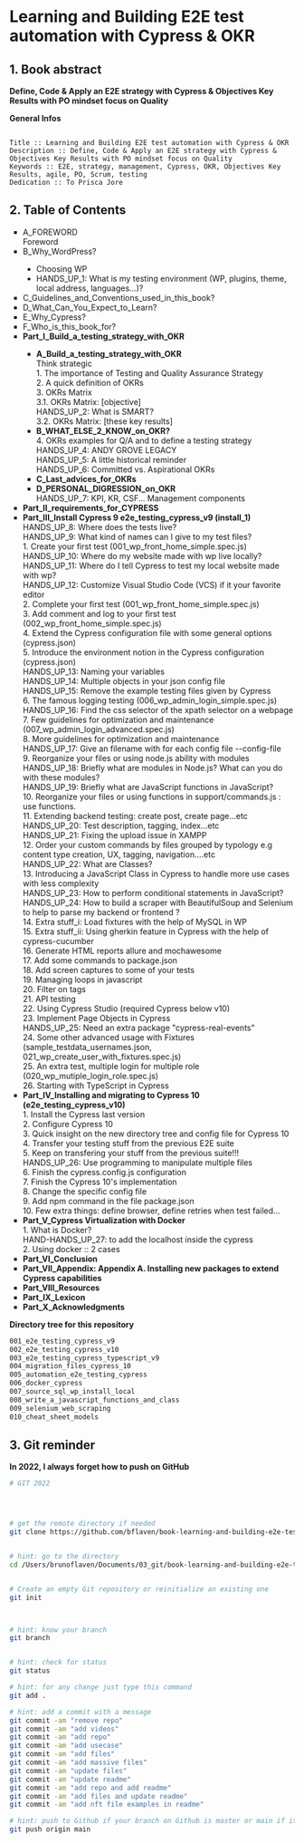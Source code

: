 # Learning and Building E2E test automation with Cypress & OKR

## 1. Book abstract

**Define, Code & Apply an E2E strategy with Cypress & Objectives Key Results with PO mindset focus on Quality**


__General Infos__

```

Title :: Learning and Building E2E test automation with Cypress & OKR
Description :: Define, Code & Apply an E2E strategy with Cypress & Objectives Key Results with PO mindset focus on Quality
Keywords :: E2E, strategy, management, Cypress, OKR, Objectives Key Results, agile, PO, Scrum, testing
Dedication :: To Prisca Jore 

```



## 2. Table of Contents

<ul type="square">
<!-- intro -->
<li>A_FOREWORD</li>
    Foreword
<li>B_Why_WordPress?</li>
	<ul type="disc">
    <li>Choosing WP</li>
	<li>HANDS_UP_1: What is my testing environment (WP, plugins, theme, local address, languages...)?</li>
	</ul>
<li>C_Guidelines_and_Conventions_used_in_this_book?</li>
<li>D_What_Can_You_Expect_to_Learn?</li>
<li>E_Why_Cypress?</li>
<li>F_Who_is_this_book_for?</li>

<!-- part_I -->
<li><b>Part_I_Build_a_testing_strategy_with_OKR</b></li>
	<ul type="square">
	<li><b>A_Build_a_testing_strategy_with_OKR</b></li>
	    Think strategic<br>
	    1. The importance of Testing and Quality Assurance Strategy<br>
	    2. A quick definition of OKRs<br>
	    3. OKRs Matrix<br>
	    	3.1.  OKRs Matrix: [objective]<br>
	    	HANDS_UP_2: What is SMART?<br>
	    	3.2. OKRs Matrix: [these key results]<br>
	<li><b>B_WHAT_ELSE_2_KNOW_on_OKR?</b></li>
	    4. OKRs examples for Q/A and to define a testing strategy<br>
	    HANDS_UP_4: ANDY GROVE LEGACY<br>
	    HANDS_UP_5: A little historical reminder<br>
	    HANDS_UP_6: Committed vs. Aspirational OKRs<br>
	<li><b>C_Last_advices_for_OKRs</b></li>
	<li><b>D_PERSONAL_DIGRESSION_on_OKR</b></li>
	    HANDS_UP_7: KPI, KR, CSF... Management components<br>
	</ul>
<!-- Part_II -->
<li><b>Part_II_requirements_for_CYPRESS</b></li>

<!-- Part_III -->
<li><b>Part_III_Install Cypress 9 e2e_testing_cypress_v9 (install_1)</b></li>
	    HANDS_UP_8: Where does the tests live?<br>
	    HANDS_UP_9: What kind of names can I give to my test files?<br>
	    1. Create your first test (001_wp_front_home_simple.spec.js)<br>
	    HANDS_UP_10: Where do my website made with wp live locally?<br>
	    HANDS_UP_11: Where do I tell Cypress to test my local website made with wp?<br>
	    HANDS_UP_12: Customize Visual Studio Code (VCS) if it your favorite editor <br>
	    2. Complete your first test (001_wp_front_home_simple.spec.js)<br>
	    3. Add comment and log to your first test (002_wp_front_home_simple.spec.js)<br>
	    4. Extend the Cypress configuration file with some general options (cypress.json)<br>
	    5. Introduce the environment notion in the Cypress configuration (cypress.json)<br>
	    HANDS_UP_13: Naming your variables<br>
	    HANDS_UP_14: Multiple objects in your json config file<br>
	    HANDS_UP_15: Remove the example testing files given by Cypress<br>
	    6. The famous logging testing (006_wp_admin_login_simple.spec.js)<br>
	    HANDS_UP_16: Find the css selector of the xpath selector on a webpage<br>
	    7. Few guidelines for optimization and maintenance (007_wp_admin_login_advanced.spec.js)<br>
	    8. More guidelines for optimization and maintenance<br>
	    HANDS_UP_17: Give an filename with for each config file --config-file<br>
	    9. Reorganize your files or using node.js ability with modules<br>
	    HANDS_UP_18: Briefly what are modules in Node.js? What can you do with these modules?<br>
	    HANDS_UP_19: Briefly what are JavaScript functions in JavaScript?<br>
	    10. Reorganize your files or using functions in support/commands.js :  use functions.<br>
	    11. Extending backend testing: create post, create page...etc<br>
	    HANDS_UP_20: Test description, tagging, index...etc<br>
	    HANDS_UP_21: Fixing the upload issue in XAMPP<br>
	    12. Order your custom commands by files grouped by typology e.g content type creation, UX, tagging, navigation....etc<br>
	    HANDS_UP_22:  What are Classes?<br>
	    13. Introducing a JavaScript Class in Cypress to handle more use cases with less complexity<br>
	    HANDS_UP_23: How to perform conditional statements in JavaScript?<br>
	    HANDS_UP_24: How to build a scraper with BeautifulSoup and Selenium to help to parse my backend or frontend ?<br>
	    14. Extra stuff_i: Load fixtures with the help of MySQL in WP<br>
	    15. Extra stuff_ii: Using gherkin feature in Cypress with the help of cypress-cucumber<br>
	    16.  Generate HTML reports allure and mochawesome<br>
	    17. Add some commands to package.json<br>
	    18. Add screen captures to some of your tests<br>
	    19. Managing loops in javascript<br>
	    20. Filter on tags<br>
	    21. API testing<br>
	    22. Using Cypress Studio (required Cypress below v10)<br>
	    23. Implement Page Objects in Cypress<br>
	    HANDS_UP_25: Need an extra package "cypress-real-events"<br>
	    24. Some other advanced usage with Fixtures (sample_testdata_usernames.json, 021_wp_create_user_with_fixtures.spec.js)<br>
	    25. An extra test, multiple login for multiple role (020_wp_mutiple_login_role.spec.js)<br>
	    26. Starting with TypeScript in Cypress<br>

<!-- Part_IV -->
<li><b>Part_IV_Installing and migrating to Cypress 10 (e2e_testing_cypress_v10)</b></li>
	    1. Install the Cypress last version<br>
	    2. Configure Cypress 10<br>
	    3. Quick insight on the new directory tree and config file for Cypress 10<br>
	    4. Transfer your testing stuff from the previous E2E suite<br>
	    5. Keep on transfering your stuff from the previous suite!!!<br>
	    HANDS_UP_26: Use programming to manipulate multiple files<br>
	    6. Finish the cypress.config.js configuration<br>
	    7. Finish the Cypress 10's implementation<br>
	    8. Change the specific config file<br>
	    9. Add npm command in the file package.json<br>
	    10. Few extra things:  define browser, define retries when test failed...<br>
<!-- Part_V -->
<li><b>Part_V_Cypress Virtualization with Docker</b></li> 
	    1. What is Docker?<br>
	    HAND-HANDS_UP_27: to add the localhost inside the cypress<br>
	    2. Using docker :: 2 cases<br>
<!-- Part_VI -->
<li><b>Part_VI_Conclusion</b></li>
<!-- Part_VII -->
<li><b>Part_VII_Appendix: Appendix A. Installing new packages to extend Cypress capabilities</b></li>
<!-- Part_VIII -->
<li><b>Part_VIII_Resources</b></li>
<!-- Part_IX -->
<li><b>Part_IX_Lexicon</b></li>
<!-- Part_X -->
<li><b>Part_X_Acknowledgments</b></li>
</ul>





**Directory tree for this repository**
```bash
001_e2e_testing_cypress_v9
002_e2e_testing_cypress_v10
003_e2e_testing_cypress_typescript_v9
004_migration_files_cypress_10
005_automation_e2e_testing_cypress
006_docker_cypress
007_source_sql_wp_install_local
008_write_a_javascript_functions_and_class
009_selenium_web_scraping
010_cheat_sheet_models
```


## 3. Git reminder

**In 2022, I always forget how to push on GitHub**

```bash
# GIT 2022




# get the remote directory if needed
git clone https://github.com/bflaven/book-learning-and-building-e2e-test-automation-with-cypress-and-okr.git


# hint: go to the directory
cd /Users/brunoflaven/Documents/03_git/book-learning-and-building-e2e-test-automation-with-cypress-and-okr


# Create an empty Git repository or reinitialize an existing one
git init



# hint: know your branch
git branch


# hint: check for status
git status

# hint: for any change just type this command
git add .

# hint: add a commit with a message
git commit -am "remove repo"
git commit -am "add videos"
git commit -am "add repo"
git commit -am "add usecase"
git commit -am "add files"
git commit -am "add massive files"
git commit -am "update files"
git commit -am "update readme"
git commit -am "add repo and add readme"
git commit -am "add files and update readme"
git commit -am "add nft file examples in readme"

# hint: push to Github if your branch on Github is master or main if it main
git push origin main

```





